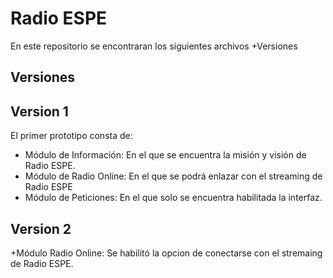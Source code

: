 Radio ESPE
==========

En este repositorio se encontraran los siguientes archivos
+Versiones

Versiones
--------------------

Version 1
----------

El primer prototipo consta de:
+ Módulo de Información: En el que se encuentra la misión y visión de Radio ESPE.
+ Módulo de Radio Online: En el que se podrá enlazar con el streaming de Radio ESPE
+ Módulo de Peticiones: En el que solo se encuentra habilitada la interfaz.

Version 2
----------
+Módulo Radio Online: Se habilitó la opcion de conectarse con el stremaing de Radio ESPE.
